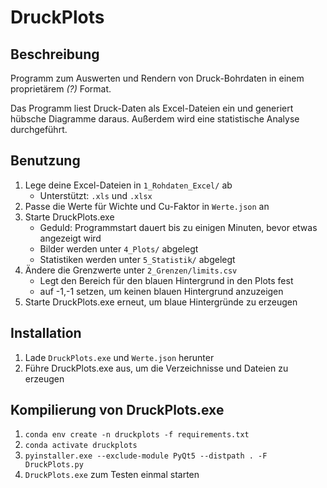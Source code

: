 # DruckPlots

## Beschreibung

Programm zum Auswerten und Rendern von Druck-Bohrdaten in einem proprietärem _(?)_ Format.

Das Programm liest Druck-Daten als Excel-Dateien ein und generiert hübsche Diagramme daraus.
Außerdem wird eine statistische Analyse durchgeführt.

## Benutzung

1. Lege deine Excel-Dateien in `1_Rohdaten_Excel/` ab
   * Unterstützt: `.xls` und `.xlsx`
2. Passe die Werte für Wichte und Cu-Faktor in `Werte.json` an
3. Starte DruckPlots.exe
    * Geduld: Programmstart dauert bis zu einigen Minuten, bevor etwas angezeigt wird
    * Bilder werden unter `4_Plots/` abgelegt
    * Statistiken werden unter `5_Statistik/` abgelegt
4. Ändere die Grenzwerte unter `2_Grenzen/limits.csv`
   * Legt den Bereich für den blauen Hintergrund in den Plots fest
   * auf -1,-1 setzen, um keinen blauen Hintergrund anzuzeigen 
5. Starte DruckPlots.exe erneut, um blaue Hintergründe zu erzeugen

## Installation

1. Lade `DruckPlots.exe` und `Werte.json` herunter
2. Führe DruckPlots.exe aus, um die Verzeichnisse und Dateien zu erzeugen

## Kompilierung von DruckPlots.exe

1. `conda env create -n druckplots -f requirements.txt`
2. `conda activate druckplots`
3. `pyinstaller.exe --exclude-module PyQt5 --distpath . -F DruckPlots.py`
4. `DruckPlots.exe` zum Testen einmal starten
